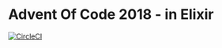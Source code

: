 Advent Of Code 2018 - in Elixir
===============================

[![CircleCI](https://circleci.com/gh/hvnsweeting/adventofcode2018.svg?style=svg)](https://circleci.com/gh/hvnsweeting/adventofcode2018)
